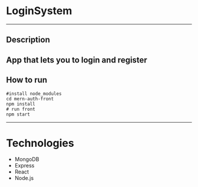 # LoginSystem
---
## Description
App that lets you to login and register
---
## How to run 
```
#install node_modules
cd mern-auth-front
npm install
# run front
npm start
```
---
# Technologies
- MongoDB
- Express
- React
- Node.js
